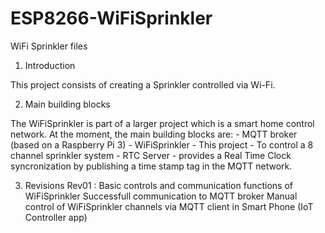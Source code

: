 # ESP8266-WiFiSprinkler
WiFi Sprinkler files 

1. Introduction

This project consists of creating a Sprinkler controlled via Wi-Fi.


2. Main building blocks

The WiFiSprinkler is part of a larger project which is a smart home control network. At the moment,
the main building blocks are:
	- MQTT broker (based on a Raspberry Pi 3)
	- WiFiSprinkler - This project - To control a 8 channel sprinkler system
	- RTC Server - provides a Real Time Clock syncronization by publishing a time stamp
	  tag in the MQTT network.

3. Revisions
	Rev01 : Basic controls and communication functions of WiFiSprinkler
		Successfull communication to MQTT broker
		Manual control of WiFiSprinkler channels via MQTT client in Smart Phone (IoT Controller app) 

